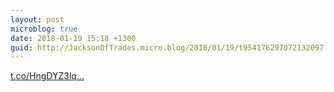 ```yaml
---
layout: post
microblog: true
date: 2018-01-19 15:18 +1300
guid: http://JacksonOfTrades.micro.blog/2018/01/19/t954176297072132097.html
---
```

[t.co/HngDYZ3lq...](https://t.co/HngDYZ3lqY)
